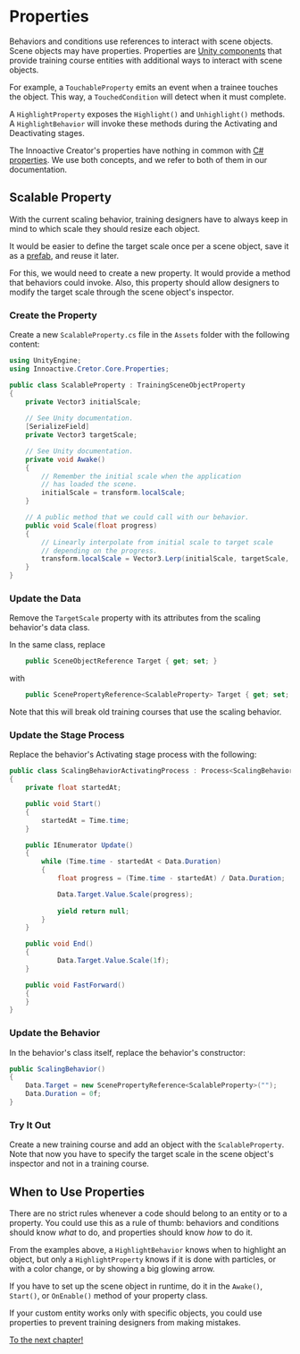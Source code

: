 # Properties

Behaviors and conditions use references to interact with scene objects. Scene objects may have properties. Properties are [Unity components](https://docs.unity3d.com/Manual/Components.html) that provide training course entities with additional ways to interact with scene objects.

For example, a `TouchableProperty` emits an event when a trainee touches the object. This way, a `TouchedCondition` will detect when it must complete.

A `HighlightProperty` exposes the `Highlight()` and `Unhighlight()` methods. A `HighlightBehavior` will invoke these methods during the Activating and Deactivating stages.

The Innoactive Creator's properties have nothing in common with [C# properties](https://docs.microsoft.com/en-us/dotnet/csharp/programming-guide/classes-and-structs/properties). We use both concepts, and we refer to both of them in our documentation.

## Scalable Property

With the current scaling behavior, training designers have to always keep in mind to which scale they should resize each object.

It would be easier to define the target scale once per a scene object, save it as a [prefab](https://docs.unity3d.com/Manual/Prefabs.html), and reuse it later.

For this, we would need to create a new property. It would provide a method that behaviors could invoke. Also, this property should allow designers to modify the target scale through the scene object's inspector.

### Create the Property

Create a new `ScalableProperty.cs` file in the `Assets` folder with the following content:

```csharp
using UnityEngine;
using Innoactive.Cretor.Core.Properties;

public class ScalableProperty : TrainingSceneObjectProperty
{
    private Vector3 initialScale;
    
    // See Unity documentation.
    [SerializeField]
    private Vector3 targetScale;

    // See Unity documentation.
    private void Awake()
    {
        // Remember the initial scale when the application
        // has loaded the scene.
        initialScale = transform.localScale;
    }

    // A public method that we could call with our behavior.
    public void Scale(float progress)
    {
        // Linearly interpolate from initial scale to target scale 
        // depending on the progress.
        transform.localScale = Vector3.Lerp(initialScale, targetScale, progress);
    }
}
```

### Update the Data

Remove the `TargetScale` property with its attributes from the scaling behavior's data class. 

In the same class, replace

```csharp
    public SceneObjectReference Target { get; set; }
```

with

```csharp
    public ScenePropertyReference<ScalableProperty> Target { get; set; }
```

Note that this will break old training courses that use the scaling behavior.

### Update the Stage Process

Replace the behavior's Activating stage process with the following:

```csharp
public class ScalingBehaviorActivatingProcess : Process<ScalingBehaviorData>
{
    private float startedAt;

    public void Start()
    {
        startedAt = Time.time;
    }

    public IEnumerator Update()
    {
        while (Time.time - startedAt < Data.Duration)
        {
            float progress = (Time.time - startedAt) / Data.Duration;

            Data.Target.Value.Scale(progress);
            
            yield return null;
        }
    }

    public void End()
    {
            Data.Target.Value.Scale(1f);
    }

    public void FastForward()
    {
    }
}
```

### Update the Behavior

In the behavior's class itself, replace the behavior's constructor:

```csharp
public ScalingBehavior()
{
    Data.Target = new ScenePropertyReference<ScalableProperty>("");
    Data.Duration = 0f;
}
```

### Try It Out

Create a new training course and add an object with the `ScalableProperty`. Note that now you have to specify the target scale in the scene object's inspector and not in a training course.

## When to Use Properties

There are no strict rules whenever a code should belong to an entity or to a property. You could use this as a rule of thumb: behaviors and conditions should know *what* to do, and properties should know *how* to do it.

From the examples above, a `HighlightBehavior` knows when to highlight an object, but only a `HighlightProperty` knows if it is done with particles, or with a color change, or by showing a big glowing arrow.

If you have to set up the scene object in runtime, do it in the `Awake()`, `Start()`, or `OnEnable()` method of your property class.

If your custom entity works only with specific objects, you could use properties to prevent training designers from making mistakes.

[To the next chapter!](10-lockable-properties.md)